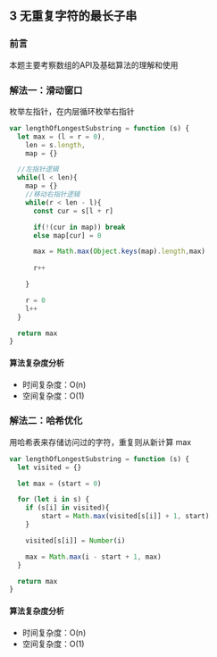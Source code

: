 ## 3 无重复字符的最长子串

### 前言
本题主要考察数组的API及基础算法的理解和使用


### 解法一：滑动窗口
枚举左指针，在内层循环枚举右指针


```js
var lengthOfLongestSubstring = function (s) {
  let max = (l = r = 0),
    len = s.length,
    map = {}

  //左指针逻辑
  while(l < len){
    map = {}
    //移动右指针逻辑
    while(r < len - l){
      const cur = s[l + r]

      if(!(cur in map)) break
      else map[cur] = 0

      max = Math.max(Object.keys(map).length,max)
      
      r++

    }

    r = 0
    l++
  }

  return max
}
```

#### 算法复杂度分析
- 时间复杂度：O(n)
- 空间复杂度：O(1) 
&nbsp;
### 解法二：哈希优化
用哈希表来存储访问过的字符，重复则从新计算 max


```js
var lengthOfLongestSubstring = function (s) {
  let visited = {}

  let max = (start = 0)

  for (let i in s) {
    if (s[i] in visited){
        start = Math.max(visited[s[i]] + 1, start)
    }

    visited[s[i]] = Number(i)

    max = Math.max(i - start + 1, max)
  }

  return max
}
```

#### 算法复杂度分析
- 时间复杂度：O(n)
- 空间复杂度：O(1) 
&nbsp;
    